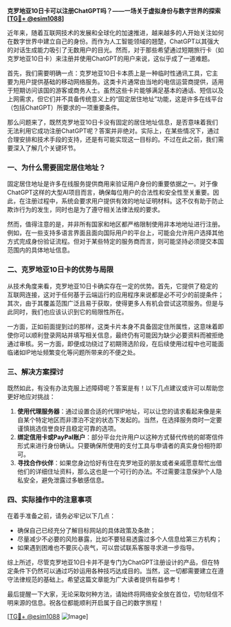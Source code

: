 **克罗地亚10日卡可以注册ChatGPT吗？——一场关于虚拟身份与数字世界的探索[[TG💪+ @esim1088](https://t.me/s/esim1088)]**

近年来，随着互联网技术的发展和全球化的加速推进，越来越多的人开始关注如何在数字世界中建立自己的身份。而作为人工智能领域的翘楚，ChatGPT以其强大的对话生成能力吸引了无数用户的目光。然而，对于那些希望通过短期旅行卡（如克罗地亚10日卡）来注册并使用ChatGPT的用户来说，这似乎成了一道难题。

首先，我们需要明确一点：克罗地亚10日卡本质上是一种临时性通讯工具，它主要为用户提供基础的移动网络服务。这类卡片通常由当地的电信运营商提供，适用于短期访问该国的游客或商务人士。虽然这些卡片能够满足基本的通话、短信以及上网需求，但它们并不具备传统意义上的“固定居住地址”功能，这是许多在线平台（包括ChatGPT）所要求的一项重要条件。

那么问题来了，既然克罗地亚10日卡没有固定的居住地址信息，是否意味着我们无法利用它成功注册ChatGPT呢？答案并非绝对。实际上，在某些情况下，通过合理安排和技术手段的支持，还是有可能实现这一目标的。不过在此之前，我们需要深入了解几个关键环节。

### 一、为什么需要固定居住地址？

固定居住地址是许多在线服务提供商用来验证用户身份的重要依据之一。对于像ChatGPT这样的大型AI项目而言，确保每位用户的合法性和安全性至关重要。因此，在注册过程中，系统会要求用户提供有效的地址证明材料。这不仅有助于防止欺诈行为的发生，同时也是为了遵守相关法律法规的要求。

然而，值得注意的是，并非所有国家和地区都严格限制使用非本地地址进行注册。例如，在一些支持多语言界面且面向国际用户的平台上，可能会允许用户选择其他方式完成身份验证流程。但对于某些特定的服务商而言，则可能坚持必须提交本国范围内的具体地址信息。

### 二、克罗地亚10日卡的优势与局限

从技术角度来看，克罗地亚10日卡确实存在一定的优势。首先，它提供了稳定的互联网连接，这对于任何基于云端运行的应用程序来说都是必不可少的前提条件；其次，由于其覆盖范围广泛且易于获取，使得更多人有机会尝试这项服务。但是与此同时，我们也应该认识到它的局限性所在。

一方面，正如前面提到过的那样，这类卡片本身不具备固定住所属性，这意味着即使你可以顺利登录网站并填写相关信息，最终仍有可能因为缺少必要资料而被拒绝通过审核。另一方面，即便成功绕过了初期筛选阶段，在后续使用过程中也可能面临诸如IP地址频繁变化等问题所带来的不便之处。

### 三、解决方案探讨

既然如此，有没有办法克服上述障碍呢？答案是有！以下几点建议或许可以帮助您更好地应对挑战：

1. **使用代理服务器**：通过设置合适的代理IP地址，可以让您的请求看起来像是来自某个特定地区而非漂泊不定的状态下发起的。当然，在选择服务商时一定要谨慎挑选信誉良好且稳定可靠的选项。
2. **绑定信用卡或PayPal账户**：部分平台允许用户以这种方式替代传统的邮寄信件形式来进行身份确认。只要确保所使用的支付工具与申请者的真实身份相符即可。
3. **寻找合作伙伴**：如果您身边恰好有住在克罗地亚的朋友或者亲戚愿意帮忙出借他们的详细住址资料，那么这也是一个可行的办法。不过需要注意保护个人隐私安全，避免泄露过多敏感信息。

### 四、实际操作中的注意事项

在着手准备之前，请务必牢记以下几点：
- 确保自己已经充分了解目标网站的具体政策及条款；
- 尽量减少不必要的风险暴露，比如不要轻易透露过多个人信息给第三方机构；
- 如果遇到困难也不要灰心丧气，可以尝试联系客服寻求进一步指导。

综上所述，尽管克罗地亚10日卡并不是专门为ChatGPT注册设计的产品，但在特定条件下仍然可以通过巧妙运用各种技巧达成目的。当然，这一切都需要建立在遵守法律规范的基础上。希望这篇文章能为广大读者提供有益参考！

最后提醒一下大家，无论采取何种方法，请始终将网络安全放在首位，切勿轻信不明来源的信息。祝各位都能顺利开启属于自己的数字旅程！

[[TG💪+ @esim1088](https://t.me/s/esim1088) ![Image](https://i.postimg.cc/4NQfJmqS/Snipaste-2025-05-13-00-14-12.png)]